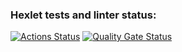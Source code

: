 ### Hexlet tests and linter status:
[![Actions Status](https://github.com/nofcngway/frontend-project-11/actions/workflows/hexlet-check.yml/badge.svg)](https://github.com/nofcngway/frontend-project-11/actions)    [![Quality Gate Status](https://sonarcloud.io/api/project_badges/measure?project=nofcngway_frontend-project-11&metric=alert_status)](https://sonarcloud.io/summary/new_code?id=nofcngway_frontend-project-11)